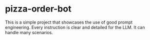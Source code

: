 # pizza-order-bot
This is a simple project that showcases the use of good prompt engineering. Every instruction is clear and detailed for the LLM. It can handle many scenarios.
